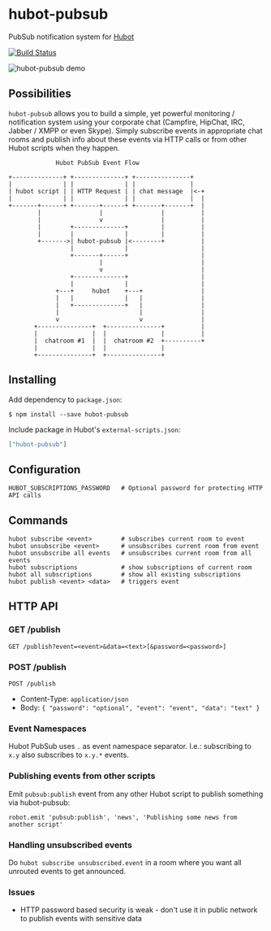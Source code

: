 hubot-pubsub
============

PubSub notification system for [Hubot](https://github.com/github/hubot)

[![Build Status](https://travis-ci.org/spajus/hubot-pubsub.png?branch=master)](https://travis-ci.org/spajus/hubot-pubsub)

![hubot-pubsub demo](https://dl.dropboxusercontent.com/u/176100/opensource/hubot-pubsub.gif)

## Possibilities

`hubot-pubsub` allows you to build a simple, yet powerful monitoring / notification system using your corporate chat
(Campfire, HipChat, IRC, Jabber / XMPP or even Skype). Simply subscribe events in appropriate chat rooms and publish
info about these events via HTTP calls or from other Hubot scripts when they happen.


```
             Hubot PubSub Event Flow

+--------------+ +--------------+ +---------------+
|              | |              | |               |
| hubot script | | HTTP Request | | chat message  |<-+
|              | |              | |               |  |
+-------+------+ +-------+------+ +-------+-------+  |
        |                |                |          |
        |                v                |          |
        |        +--------------+         |          |
        |        |              |         |          |
        +------->| hubot-pubsub |<--------+          |
                 |              |                    |
                 +-------+------+                    |
                         |                           |
                         v                           |
                 +--------------+                    |
                 |              |                    |
             +---+     hubot    +---+                |
             |   |              |   |                |
             |   +--------------+   |                |
             |                      |                |
             v                      v                |
       +---------------+  +---------------+          |
       |               |  |               |          |
       |  chatroom #1  |  |  chatroom #2  +----------+
       |               |  |               |
       +---------------+  +---------------+
````

## Installing

Add dependency to `package.json`:

```console
$ npm install --save hubot-pubsub
```

Include package in Hubot's `external-scripts.json`:

```json
["hubot-pubsub"]
```

## Configuration

    HUBOT_SUBSCRIPTIONS_PASSWORD   # Optional password for protecting HTTP API calls

## Commands

    hubot subscribe <event>        # subscribes current room to event
    hubot unsubscribe <event>      # unsubscribes current room from event
    hubot unsubscribe all events   # unsubscribes current room from all events
    hubot subscriptions            # show subscriptions of current room
    hubot all subscriptions        # show all existing subscriptions
    hubot publish <event> <data>   # triggers event

## HTTP API

### GET /publish

    GET /publish?event=<event>&data=<text>[&password=<password>]


### POST /publish

    POST /publish

  - Content-Type: `application/json`
  - Body: `{ "password": "optional", "event": "event", "data": "text" }`

### Event Namespaces

Hubot PubSub uses `.` as event namespace separator. I.e.: subscribing to `x.y` also subscribes to `x.y.*` events.

### Publishing events from other scripts

Emit `pubsub:publish` event from any other Hubot script to publish something via hubot-pubsub:

    robot.emit 'pubsub:publish', 'news', 'Publishing some news from another script'

### Handling unsubscribed events

Do `hubot subscribe unsubscribed.event` in a room where you want all unrouted events to get announced.

### Issues

- HTTP password based security is weak - don't use it in public network to publish events with sensitive data
